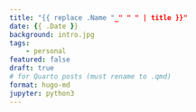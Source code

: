 ```yaml
---
title: "{{ replace .Name "_" " " | title }}"
date: {{ .Date }}
background: intro.jpg
tags:
    - personal
featured: false
draft: true
# for Quarto posts (must rename to .qmd)
format: hugo-md
jupyter: python3
---
```

